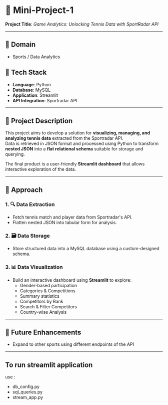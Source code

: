 # 🎾 Mini-Project-1  
**Project Title**: *Game Analytics: Unlocking Tennis Data with SportRadar API*

---

## 📂 Domain
- Sports / Data Analytics

## 🧰 Tech Stack
- **Language**: Python  
- **Database**: MySQL  
- **Application**: Streamlit  
- **API Integration**: Sportradar API

---

## 🚀 Project Description

This project aims to develop a solution for **visualizing, managing, and analyzing tennis data** extracted from the Sportradar API.  
Data is retrieved in JSON format and processed using Python to transform **nested JSON** into a **flat relational schema** suitable for storage and querying.

The final product is a user-friendly **Streamlit dashboard** that allows interactive exploration of the data.

---

## 🧠 Approach

### 1. 🔍 Data Extraction
- Fetch tennis match and player data from Sportradar's API.
- Flatten nested JSON into tabular form for analysis.

### 2. 🗃️ Data Storage
- Store structured data into a MySQL database using a custom-designed schema.

### 3. 📊 Data Visualization
- Build an interactive dashboard using **Streamlit** to explore:
  - Gender-based participation
  - Categories & Competitions
  - Summary statistics
  - Competitors by Rank
  - Search & Filter Competitors
  - Country-wise Analysis

---

## 📎 Future Enhancements
- Expand to other sports using different endpoints of the API

---

## To run streamlit application
use : 
- db_config.py
- sql_queries.py
- stream_app.py




